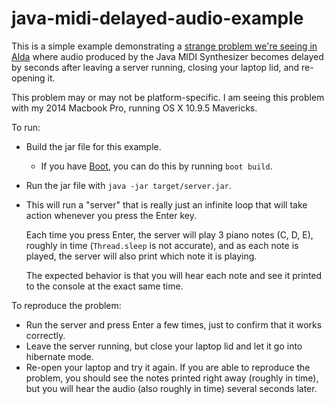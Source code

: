 # java-midi-delayed-audio-example

This is a simple example demonstrating a [strange problem we're seeing in Alda](https://github.com/alda-lang/alda/issues/160) where audio produced by the Java MIDI Synthesizer becomes delayed by seconds after leaving a server running, closing your laptop lid, and re-opening it.

This problem may or may not be platform-specific. I am seeing this problem with my 2014 Macbook Pro, running OS X 10.9.5 Mavericks.

To run:

- Build the jar file for this example.
  - If you have [Boot](http://boot-clj.com), you can do this by running `boot build`.
- Run the jar file with `java -jar target/server.jar`.
- This will run a "server" that is really just an infinite loop that will take action whenever you press the Enter key.

  Each time you press Enter, the server will play 3 piano notes (C, D, E), roughly in time (`Thread.sleep` is not accurate), and as each note is played, the server will also print which note it is playing.

  The expected behavior is that you will hear each note and see it printed to the console at the exact same time.

To reproduce the problem:

- Run the server and press Enter a few times, just to confirm that it works correctly.
- Leave the server running, but close your laptop lid and let it go into hibernate mode.
- Re-open your laptop and try it again. If you are able to reproduce the problem, you should see the notes printed right away (roughly in time), but you will hear the audio (also roughly in time) several seconds later.
